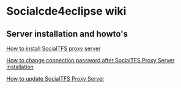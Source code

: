 # Socialcde4eclipse wiki

## Server installation and howto's

[ How to install SocialTFS proxy server](https://github.com/collab-uniba/socialcde4eclipse/wiki/How-to-install-SocialTFS-proxy-server)

[How to change connection password after SocialTFS Proxy Server installation](https://github.com/collab-uniba/socialcde4eclipse/wiki/How-to-change-connection-password-after-SocialTFS-Proxy-Server-installation)

[How to update SocialTFS Proxy Server](https://github.com/collab-uniba/socialcde4eclipse/wiki/How-to-update-SocialTFS-Proxy-Server)